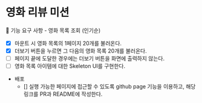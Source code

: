 # 영화 리뷰 미션

🎯 기능 요구 사항 - 영화 목록 조회 (인기순)

- [x] 마운트 시 영화 목록의 1페이지 20개를 불러온다.
- [x] 더보기 버튼을 누르면 그 다음의 영화 목록 20개를 불러온다.
- [ ] 페이지 끝에 도달한 경우에는 더보기 버튼을 화면에 출력하지 않는다.
- [ ] 영화 목록 아이템에 대한 Skeleton UI를 구현한다.

- 배포
  - [] 실행 가능한 페이지에 접근할 수 있도록 github page 기능을 이용하고, 해당 링크를 PR과 README에 작성한다.

